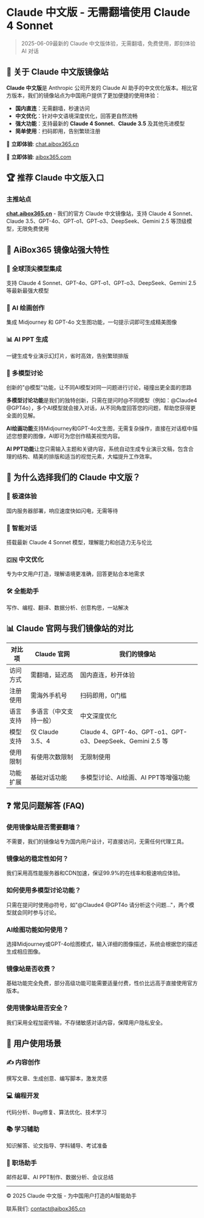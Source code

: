 # Claude 中文版 - 无需翻墙使用 Claude 4 Sonnet

> 2025-06-09最新的 Claude 中文版体验，无需翻墙，免费使用，即刻体验 AI 对话


## 🌟 关于 Claude 中文版镜像站

**Claude 中文版**是 Anthropic 公司开发的 Claude AI 助手的中文优化版本。相比官方版本，我们的镜像站点为中国用户提供了更加便捷的使用体验：

- **国内直连**：无需翻墙，秒速访问
- **中文优化**：针对中文语境深度优化，回答更自然流畅
- **强大功能**：支持最新的 **Claude 4 Sonnet**、**Claude 3.5** 及其他先进模型
- **简单使用**：扫码即用，告别繁琐注册

🔗 **立即体验**: [chat.aibox365.cn](https://chat.aibox365.cn)

🔗 **立即体验**: [aibox365.com](https://chat.aibox365.cn)



## 🏆 推荐 Claude 中文版入口

### 主推站点
**[chat.aibox365.cn](https://chat.aibox365.cn)** - 我们的官方 Claude 中文镜像站，支持 Claude 4 Sonnet、Claude 3.5、GPT-4o、GPT-o1、GPT-o3、DeepSeek、Gemini 2.5 等顶级模型，无限免费使用

## 💪 AiBox365 镜像站强大特性

### 🔮 全球顶尖模型集成
支持 Claude 4 Sonnet、GPT-4o、GPT-o1、GPT-o3、DeepSeek、Gemini 2.5 等最新最强大模型

### 🎨 AI 绘画创作
集成 Midjourney 和 GPT-4o 文生图功能，一句提示词即可生成精美图像

### 📊 AI PPT 生成
一键生成专业演示幻灯片，省时高效，告别繁琐排版

### 💬 多模型讨论
创新的"@模型"功能，让不同AI模型对同一问题进行讨论，碰撞出更全面的思路

**多模型讨论功能**是我们的独特创新，只需在提问时@不同模型（例如：@Claude4 @GPT4o），多个AI模型就会接入对话，从不同角度回答您的问题，帮助您获得更全面的见解。

**AI绘画功能**支持Midjourney和GPT-4o文生图，无需复杂操作，直接在对话框中描述您想要的图像，AI即可为您创作精美视觉内容。

**AI PPT功能**让您只需输入主题和关键内容，系统自动生成专业演示文稿，包含合理的结构、精美的排版和适当的视觉元素，大幅提升工作效率。

## 🚀 为什么选择我们的 Claude 中文版？

### 🚀 极速体验
国内服务器部署，响应速度快如闪电，无需等待

### 🧠 智能对话
搭载最新 Claude 4 Sonnet 模型，理解能力和创造力无与伦比

### 🇨🇳 中文优化
专为中文用户打造，理解语境更准确，回答更贴合本地需求

### 🛠️ 全能助手
写作、编程、翻译、数据分析、创意构思，一站解决

## 📊 Claude 官网与我们镜像站的对比

| 对比项 | Claude 官网 | 我们的镜像站 |
|--------|------------|------------|
| 访问方式 | 需翻墙，延迟高 | 国内直连，秒开体验 |
| 注册使用 | 需海外手机号 | 扫码即用，0门槛 |
| 语言支持 | 多语言（中文支持一般） | 中文深度优化 |
| 模型支持 | 仅 Claude 3.5、4 | Claude 4、GPT-4o、GPT-o1、GPT-o3、DeepSeek、Gemini 2.5 等 |
| 使用限制 | 有使用次数限制 | 无限制使用 |
| 功能扩展 | 基础对话功能 | 多模型讨论、AI绘画、AI PPT等增强功能 |

## ❓ 常见问题解答 (FAQ)

### 使用镜像站是否需要翻墙？
不需要，我们的镜像站专为国内用户设计，可直接访问，无需任何代理工具。

### 镜像站的稳定性如何？
我们采用高性能服务器和CDN加速，保证99.9%的在线率和极速响应体验。

### 如何使用多模型讨论功能？
只需在提问时使用@符号，如"@Claude4 @GPT4o 请分析这个问题..."，两个模型就会同时参与讨论。

### AI绘图功能如何使用？
选择Midjourney或GPT-4o绘图模式，输入详细的图像描述，系统会根据您的描述生成相应图像。

### 镜像站是否收费？
基础功能完全免费，部分高级功能可能需要适量付费，性价比远高于直接使用官方版本。

### 使用镜像站是否安全？
我们采用全程加密传输，不存储敏感对话内容，保障用户隐私安全。

## 💼 用户使用场景

### ✍️ 内容创作
撰写文章、生成创意、编写脚本，激发灵感

### 💻 编程开发
代码分析、Bug修复、算法优化、技术学习

### 📚 学习辅助
知识解答、论文指导、学科辅导、考试准备

### 🏢 职场助手
邮件起草、AI PPT制作、数据分析、会议总结

---

© 2025 Claude 中文版 - 为中国用户打造的AI智能助手

联系我们: [contact@aibox365.cn](mailto:contact@aibox365.cn)
